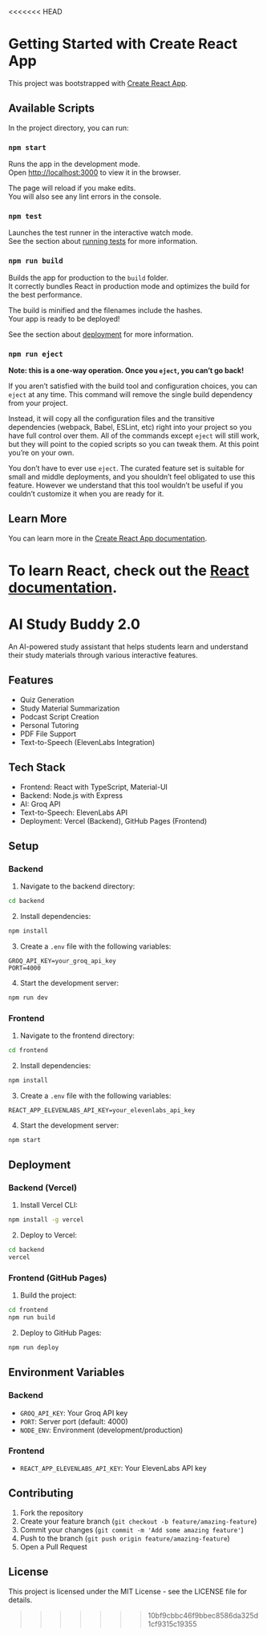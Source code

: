 <<<<<<< HEAD
# Getting Started with Create React App

This project was bootstrapped with [Create React App](https://github.com/facebook/create-react-app).

## Available Scripts

In the project directory, you can run:

### `npm start`

Runs the app in the development mode.\
Open [http://localhost:3000](http://localhost:3000) to view it in the browser.

The page will reload if you make edits.\
You will also see any lint errors in the console.

### `npm test`

Launches the test runner in the interactive watch mode.\
See the section about [running tests](https://facebook.github.io/create-react-app/docs/running-tests) for more information.

### `npm run build`

Builds the app for production to the `build` folder.\
It correctly bundles React in production mode and optimizes the build for the best performance.

The build is minified and the filenames include the hashes.\
Your app is ready to be deployed!

See the section about [deployment](https://facebook.github.io/create-react-app/docs/deployment) for more information.

### `npm run eject`

**Note: this is a one-way operation. Once you `eject`, you can’t go back!**

If you aren’t satisfied with the build tool and configuration choices, you can `eject` at any time. This command will remove the single build dependency from your project.

Instead, it will copy all the configuration files and the transitive dependencies (webpack, Babel, ESLint, etc) right into your project so you have full control over them. All of the commands except `eject` will still work, but they will point to the copied scripts so you can tweak them. At this point you’re on your own.

You don’t have to ever use `eject`. The curated feature set is suitable for small and middle deployments, and you shouldn’t feel obligated to use this feature. However we understand that this tool wouldn’t be useful if you couldn’t customize it when you are ready for it.

## Learn More

You can learn more in the [Create React App documentation](https://facebook.github.io/create-react-app/docs/getting-started).

To learn React, check out the [React documentation](https://reactjs.org/).
=======
# AI Study Buddy 2.0

An AI-powered study assistant that helps students learn and understand their study materials through various interactive features.

## Features

- Quiz Generation
- Study Material Summarization
- Podcast Script Creation
- Personal Tutoring
- PDF File Support
- Text-to-Speech (ElevenLabs Integration)

## Tech Stack

- Frontend: React with TypeScript, Material-UI
- Backend: Node.js with Express
- AI: Groq API
- Text-to-Speech: ElevenLabs API
- Deployment: Vercel (Backend), GitHub Pages (Frontend)

## Setup

### Backend

1. Navigate to the backend directory:
```bash
cd backend
```

2. Install dependencies:
```bash
npm install
```

3. Create a `.env` file with the following variables:
```
GROQ_API_KEY=your_groq_api_key
PORT=4000
```

4. Start the development server:
```bash
npm run dev
```

### Frontend

1. Navigate to the frontend directory:
```bash
cd frontend
```

2. Install dependencies:
```bash
npm install
```

3. Create a `.env` file with the following variables:
```
REACT_APP_ELEVENLABS_API_KEY=your_elevenlabs_api_key
```

4. Start the development server:
```bash
npm start
```

## Deployment

### Backend (Vercel)

1. Install Vercel CLI:
```bash
npm install -g vercel
```

2. Deploy to Vercel:
```bash
cd backend
vercel
```

### Frontend (GitHub Pages)

1. Build the project:
```bash
cd frontend
npm run build
```

2. Deploy to GitHub Pages:
```bash
npm run deploy
```

## Environment Variables

### Backend
- `GROQ_API_KEY`: Your Groq API key
- `PORT`: Server port (default: 4000)
- `NODE_ENV`: Environment (development/production)

### Frontend
- `REACT_APP_ELEVENLABS_API_KEY`: Your ElevenLabs API key

## Contributing

1. Fork the repository
2. Create your feature branch (`git checkout -b feature/amazing-feature`)
3. Commit your changes (`git commit -m 'Add some amazing feature'`)
4. Push to the branch (`git push origin feature/amazing-feature`)
5. Open a Pull Request

## License

This project is licensed under the MIT License - see the LICENSE file for details. 
>>>>>>> 10bf9cbbc46f9bbec8586da325d1cf9315c19355
